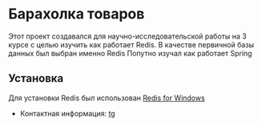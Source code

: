 # Барахолка товаров

Этот проект создавался для научно-исследовательской работы на 3 курсе с целью изучить как работает Redis. В качестве первичной базы данных был выбран именно Redis
Попутно изучал как работает Spring

## Установка
Для установки Redis был использован [Redis for Windows](https://github.com/microsoftarchive/redis)

* Контактная информация: [tg](https://t.me/svartosan)
